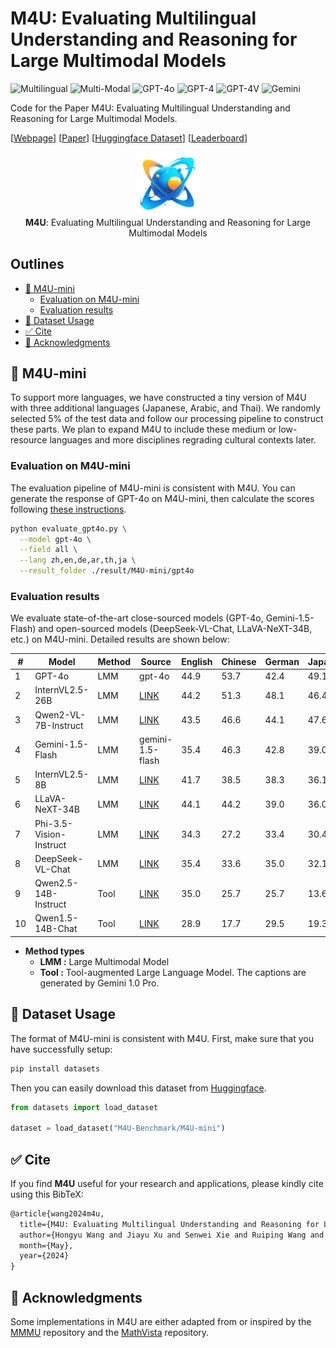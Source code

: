 # M4U: Evaluating Multilingual Understanding and Reasoning for Large Multimodal Models

![Multilingual](https://img.shields.io/badge/Task-Multilingual-red) 
![Multi-Modal](https://img.shields.io/badge/Task-Multi--Modal-red) 
![GPT-4o](https://img.shields.io/badge/Model-GPT--4o-green) 
![GPT-4](https://img.shields.io/badge/Model-GPT--4-green) 
![GPT-4V](https://img.shields.io/badge/Model-GPT--4V-green)
![Gemini](https://img.shields.io/badge/Model-Gemini-green)

Code for the Paper M4U: Evaluating Multilingual Understanding and Reasoning for Large Multimodal Models.

[[Webpage](https://m4u-benchmark.github.io/m4u.github.io/)] [[Paper](http://arxiv.org/abs/2405.15638)] [[Huggingface Dataset](https://huggingface.co/datasets/M4U-Benchmark/M4U)] [[Leaderboard](https://m4u-benchmark.github.io/m4u.github.io/)]

<p align="center">
    <img src="images/logo.png" width=20%"> <br>
  <b>M4U</b>: Evaluating Multilingual Understanding and Reasoning for Large Multimodal Models
</p>

## Outlines

- [🎨 M4U-mini](https://github.com/M4U-Benchmark/M4U/tree/m4u-mini?tab=readme-ov-file#-m4u-mini)
  - [Evaluation on M4U-mini](https://github.com/M4U-Benchmark/M4U/tree/m4u-mini?tab=readme-ov-file#evaluation-on-m4u-mini)
  - [Evaluation results](https://github.com/M4U-Benchmark/M4U/tree/m4u-mini?tab=readme-ov-file#evaluation-results)
- [📖 Dataset Usage](https://github.com/M4U-Benchmark/M4U/tree/m4u-mini?tab=readme-ov-file#-dataset-usage)
- [✅ Cite](https://github.com/M4U-Benchmark/M4U/tree/m4u-mini?tab=readme-ov-file#-cite)
- [🧠 Acknowledgments](https://github.com/M4U-Benchmark/M4U/tree/m4u-mini?tab=readme-ov-file#-acknowledgments)

## 🎨 M4U-mini

To support more languages, we have constructed a tiny version of M4U with three additional languages (Japanese, Arabic, and Thai). We randomly selected 5% of the test data and follow our processing pipeline to construct these parts. We plan to expand M4U to include these medium or low-resource languages and more disciplines regrading cultural contexts later.

### Evaluation on M4U-mini

The evaluation pipeline of M4U-mini is consistent with M4U. You can generate the response of GPT-4o on M4U-mini, then calculate the scores following [these instructions](https://github.com/M4U-Benchmark/M4U/tree/main?tab=readme-ov-file#evaluating-openai-models).
```sh
python evaluate_gpt4o.py \
  --model gpt-4o \
  --field all \
  --lang zh,en,de,ar,th,ja \
  --result_folder ./result/M4U-mini/gpt4o
```

### Evaluation results

We evaluate state-of-the-art close-sourced models (GPT-4o, Gemini-1.5-Flash) and open-sourced models (DeepSeek-VL-Chat, LLaVA-NeXT-34B, etc.) on M4U-mini. Detailed results are shown below:

| **#** | **Model**                       | **Method** | **Source**                                                   | **English** | **Chinese** | **German**  | **Japanese** | **Arabic** | **Thai** | **Average** |
| ----- | ------------------------------- | ---------- | ------------------------------------------------------------ | ----------- | ----------- | ---------  | ----------- | ----------- | ---------   | ----------- |
| 1     | GPT-4o     | LMM      | gpt-4o     | 44.9    | 53.7     | 42.4    | 49.1  | 45.2     | 48.8    | 47.3  |
| 2     | InternVL2.5-26B     | LMM      | [LINK](https://huggingface.co/OpenGVLab/InternVL2_5-26B)|  44.2   | 51.3    | 48.1     | 46.4    | 37.6  | 47.3     | 44.2  |
| 3     | Qwen2-VL-7B-Instruct     | LMM      | [LINK](https://huggingface.co/Qwen/Qwen2-VL-7B-Instruct)|  43.5   | 46.6    | 44.1     | 47.6    | 41.5  | 41.4     | 44.1  |
| 4     | Gemini-1.5-Flash     | LMM      | gemini-1.5-flash |  35.4   | 46.3    | 42.8     | 39.0    | 38.4  | 40.1     | 40.3  |
| 5     | InternVL2.5-8B     | LMM      | [LINK](https://huggingface.co/OpenGVLab/InternVL2_5-8B)|  41.7   | 38.5    | 38.3     | 36.1    | 31.4  | 31.7     | 36.3  |
| 6     | LLaVA-NeXT-34B     | LMM      | [LINK](https://huggingface.co/liuhaotian/llava-v1.6-34b)|  44.1  | 44.2    | 39.0     | 36.0    | 11.4  | 34.0     | 34.8  |
| 7     | Phi-3.5-Vision-Instruct     | LMM      | [LINK](https://huggingface.co/microsoft/Phi-3.5-vision-instruct)|  34.3  | 27.2    | 33.4     | 30.4    | 31.7  | 30.9     | 31.3  |
| 8     | DeepSeek-VL-Chat     | LMM      | [LINK](https://huggingface.co/deepseek-ai/deepseek-vl-7b-chat)|  35.4  | 33.6    | 35.0     | 32.1    | 24.8  | 25.4     | 31.0  |
| 9     | Qwen2.5-14B-Instruct     | Tool      | [LINK](https://huggingface.co/Qwen/Qwen2.5-14B-Instruct)|  35.0  | 25.7    | 25.7     | 13.6    | 35.7  | 13.8     | 24.9  |
| 10     | Qwen1.5-14B-Chat     | Tool      | [LINK](https://huggingface.co/Qwen/Qwen1.5-14B-Chat)|  28.9  | 17.7    | 29.5     | 19.3    | 26.9  | 12.0     | 22.4  |
   
- **Method types**
  -  **LMM :** Large Multimodal Model
  -  **Tool :** Tool-augmented Large Language Model. The captions are generated by Gemini 1.0 Pro.


## 📖 Dataset Usage

The format of M4U-mini is consistent with M4U. First, make sure that you have successfully setup:

```sh
pip install datasets
```

Then you can easily download this dataset from [Huggingface](https://huggingface.co/datasets/M4U-Benchmark/M4U-mini).
```python
from datasets import load_dataset

dataset = load_dataset("M4U-Benchmark/M4U-mini")
```

## ✅ Cite

If you find **M4U** useful for your research and applications, please kindly cite using this BibTeX:

```latex
@article{wang2024m4u,
  title={M4U: Evaluating Multilingual Understanding and Reasoning for Large Multimodal Models},
  author={Hongyu Wang and Jiayu Xu and Senwei Xie and Ruiping Wang and Jialin Li and Zhaojie Xie and Bin Zhang and Chuyan Xiong and Xilin Chen},
  month={May},
  year={2024}
}
```

## 🧠 Acknowledgments

Some implementations in M4U are either adapted from or inspired by the [MMMU](https://github.com/MMMU-Benchmark/MMMU) repository and the [MathVista](https://github.com/lupantech/MathVista) repository.
